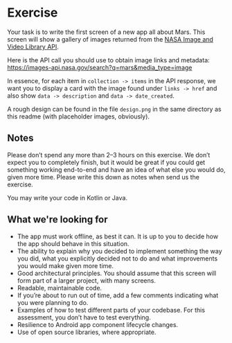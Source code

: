 # Exercise
Your task is to write the first screen of a new app all about Mars. This screen will show a gallery of images returned from the [NASA Image and Video Library API](https://api.nasa.gov/api.html#Images).

Here is the API call you should use to obtain image links and metadata: https://images-api.nasa.gov/search?q=mars&media_type=image 

In essence, for each item in `collection -> items` in the API response, we want you to display a card with the image found under `links -> href` and also show `data -> description` and `data -> date_created`.

A rough design can be found in the file `design.png` in the same directory as this readme (with placeholder images, obviously).

## Notes
Please don’t spend any more than 2–3 hours on this exercise. We don’t expect you to completely finish, but it would be great if you could get something working end-to-end and have an idea of what else you would do, given more time. Please write this down as notes when send us the exercise.

You may write your code in Kotlin or Java.

## What we're looking for
* The app must work offline, as best it can. It is up to you to decide how the app should behave in this situation.
* The ability to explain why you decided to implement something the way you did, what you explicitly decided not to do and what improvements you would make given more time.
* Good architectural principles. You should assume that this screen will form part of a larger project, with many screens.
* Readable, maintainable code.
* If you’re about to run out of time, add a few comments indicating what you were planning to do.
* Examples of how to test different parts of your codebase. For this assessment, you don’t have to test everything.
* Resilience to Android app component lifecycle changes.
* Use of open source libraries, where appropriate.
